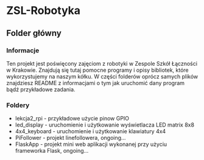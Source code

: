 # ZSL-Robotyka
## Folder główny
### Informacje
Ten projekt jest poświęcony zajęciom z robotyki w Zespole Szkół Łączności w Krakowie.
Znajdują się tutaj pomocne programy i opisy bibliotek, które wykorzystujemy na naszym kółku.
W części folderów oprócz samych plików znajdziesz README z informacjami o tym jak uruchomić dany program bądź przykładowe zadania.

### Foldery
- lekcja2_rpi - przykładowe użycie pinow GPIO
- led_display - uruchomienie i użytkowanie wyświetlacza LED matrix 8x8
- 4x4_keyboard - uruchomienie i użytkowanie klawiatury 4x4
- PiFollower - projekt linefollowera, ongoing...
- FlaskApp - projekt mini web aplikacji wykonanej przy użyciu frameworka Flask, ongoing...
